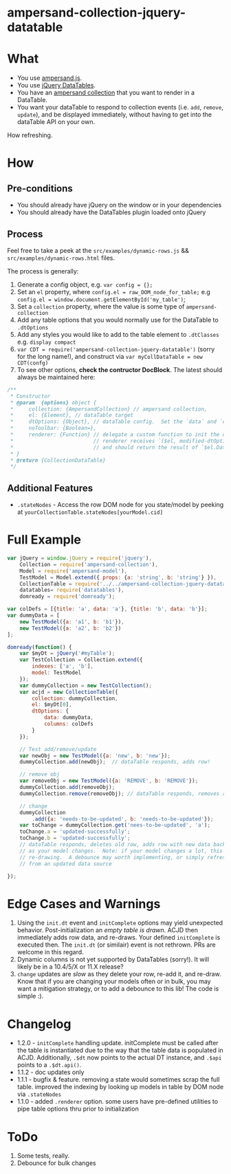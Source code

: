 # ampersand-collection-jquery-datatable

# What

* You use [ampersand.js](https://ampersandjs.com/).
* You use [jQuery DataTables](https://datatables.net/).
* You have an [ampersand collection](https://github.com/AmpersandJS/ampersand-collection) that you want to render in a DataTable.
* You want your dataTable to respond to collection events (i.e. `add`, `remove`, `update`), and be displayed immediately, without having to get into the dataTable API on your own.

How refreshing.

# How

## Pre-conditions
* You should already have jQuery on the window or in your dependencies
* You should already have the DataTables plugin loaded onto jQuery

## Process
Feel free to take a peek at the `src/examples/dynamic-rows.js` && `src/examples/dynamic-rows.html` files.

The process is generally:

1. Generate a config object, e.g. `var config = {};`
1. Set an `el` property, where `config.el = raw_DOM_node_for_table;`  e.g `config.el = window.document.getElementById('my_table')`;
1. Set a `collection` property, where the value is some type of `ampersand-collection`
1. Add any table options that you would normally use for the DataTable to `.dtOptions`
1. Add any styles you would like to add to the table element to `.dtClasses` e.g. `display compact`
1. `var CDT = require('ampersand-collection-jquery-datatable')` (sorry for the long name!), and construct via `var myCollDataTable = new CDT(confg)`
1. To see other options, **check the contructor DocBlock**.  The latest should always be maintained here:

```js
/**
 * Constructor
 * @param  {options} object {
 *     collection: {AmpersandCollection} // ampersand collection,
 *     el: {Element}, // dataTable target
 *     dtOptions: {Object}, // dataTable config.  Set the `data` and `columns` props! *     dtClasses: {String=},  // classes to be applied to the target element/table
 *     noToolbar: {Boolean=},
 *     renderer: {Function} // delegate a custom function to init the dataTable.
 *                          // renderer receives `($el, modified-dtOptions)`,
 *                          // and should return the result of `$el.DataTables(...)
 * }
 * @return {CollectionDataTable}
 */
```

## Additional Features

* `.stateNodes` - Access the row DOM node for you state/model by peeking at `yourCollectionTable.stateNodes[yourModel.cid]`


# Full Example
```js
var jQuery = window.jQuery = require('jquery'),
    Collection = require('ampersand-collection'),
    Model = require('ampersand-model'),
    TestModel = Model.extend({ props: {a: 'string', b: 'string'} }),
    CollectionTable = require('../../ampersand-collection-jquery-datatable'),
    datatables= require('datatables'),
    domready = require('domready');

var colDefs = [{title: 'a', data: 'a'}, {title: 'b', data: 'b'}];
var dummyData = [
    new TestModel({a: 'a1', b: 'b1'}),
    new TestModel({a: 'a2', b: 'b2'})
];

domready(function() {
    var $myDt = jQuery('#myTable');
    var TestCollection = Collection.extend({
        indexes: ['a', 'b'],
        model: TestModel
    });
    var dummyCollection = new TestCollection();
    var acjd = new CollectionTable({
        collection: dummyCollection,
        el: $myDt[0],
        dtOptions: {
            data: dummyData,
            columns: colDefs
        }
    });

    // Test add/remove/update
    var newObj = new TestModel({a: 'new', b: 'new'});
    dummyCollection.add(newObj);  // dataTable responds, adds row!

    // remove obj
    var removeObj = new TestModel({a: 'REMOVE', b: 'REMOVE'});
    dummyCollection.add(removeObj);
    dummyCollection.remove(removeObj); // dataTable responds, removes row!

    // change
    dummyCollection
        .add({a: 'needs-to-be-updated', b: 'needs-to-be-updated'});
    var toChange = dummyCollection.get('nees-to-be-updated', 'a');
    toChange.a = 'updated-successfully';
    toChange.b = 'updated-successfully';
    // dataTable responds, deletes old row, adds row with new data back in
    // as your model changes.  Note: if your model changes a lot, this is expensive
    // re-drawing.  A debounce may worth implementing, or simply refreshing the row
    // from an updated data source

});
```
# Edge Cases and Warnings

1. Using the `init.dt` event and `initComplete` options may yield unexpected behavior.  Post-initialization an *empty table is drawn*.  ACJD then immediately adds row data, and re-draws.  Your defined `initComplete` is executed then.  The `init.dt` (or similair) event is not rethrown.  PRs are welcome in this regard.
1. Dynamic columns is not yet supported by DataTables (sorry!).  It will likely be in a 10.4/5/X or 11.X release?
1. `change` updates are *slow* as they delete your row, re-add it, and re-draw.  Know that if you are changing your models often or in bulk, you may want a mitigation strategy, or to add a debounce to this lib!  The code is simple :).

# Changelog

* 1.2.0 - `initComplete` handling update.  initComplete must be called after the table is instantiated due to the way that the table data is populated in ACJD.  Additionally, `.$dt` now points to the actual DT instance, and `.$api` points to a `.$dt.api()`.
* 1.1.2 - doc updates only
* 1.1.1 - bugfix & feature.  removing a state would sometimes scrap the full table. improved the indexing by looking up models in table by DOM node via `.stateNodes`
* 1.1.0 - added `.renderer` option.  some users have pre-defined utilities to pipe table options thru prior to initialization

# ToDo

1. Some tests, really.
1. Debounce for bulk changes

